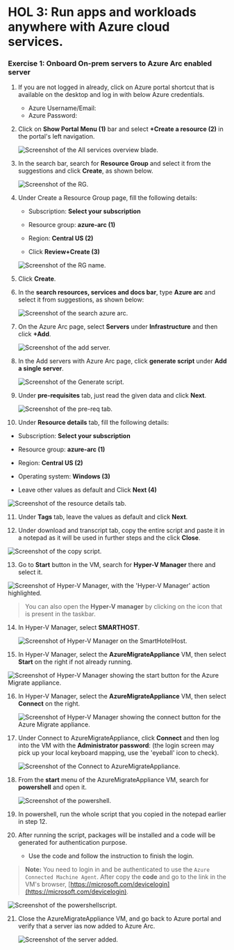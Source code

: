 # HOL 3: Run apps and workloads anywhere with Azure cloud services.

### Exercise 1: Onboard On-prem servers to Azure Arc enabled server


1. If you are not logged in already, click on Azure portal shortcut that is available on the desktop and log in with below Azure credentials.
    * Azure Username/Email: <inject key="AzureAdUserEmail"></inject> 
    * Azure Password: <inject key="AzureAdUserPassword"></inject>

2. Click on **Show Portal Menu (1)** bar and select **+Create a resource (2)** in the portal's left navigation.
 
    ![Screenshot of the All services overview blade.](Images/upd-services.png "All services Overview blade")
    
3. In the search bar, search for **Resource Group** and select it from the suggestions and click **Create**, as shown below. 
 
    ![Screenshot of the RG.](Images/createrg.png "Create RG")
    
4. Under Create a Resource Group page, fill the following details:
   
   - Subscription: **Select your subscription**
    
   - Resource group: **azure-arc (1)**
  
   - Region: **Central US (2)**
   
   - Click **Review+Create (3)**

   ![Screenshot of the RG name.](Images/rgname.png "Create RG")

5. Click **Create**.

6. In the **search resources, services and docs bar**, type **Azure arc** and select it from suggestions, as shown below:
   
   ![Screenshot of the search azure arc.](Images/searchazarc.png "search azure arc")
   
7. On the Azure Arc page, select **Servers** under **Infrastructure** and then click **+Add**.
    
   ![Screenshot of the add server.](Images/addserver.png "add server")
    
8. In the Add servers with Azure Arc page, click **generate script** under **Add a single server**.

   ![Screenshot of the Generate script.](Images/singleserver.png "Generate script")
     
9. Under **pre-requisites** tab, just read the given data and click **Next**.     

   ![Screenshot of the pre-req tab.](Images/prereq.png "pre-req tab")
    
10. Under **Resource details** tab, fill the following details:
     
   - Subscription: **Select your subscription**
    
   - Resource group: **azure-arc (1)**
  
   - Region: **Central US (2)**
   
   - Operating system: **Windows (3)**
   
   - Leave other values as default and Click **Next (4)**

   ![Screenshot of the resource details tab.](Images/resourcedetails.png "resource details tab")

11. Under **Tags** tab, leave the values as default and click **Next**.

12. Under download and transcript tab, copy the entire script and paste it in a notepad as it will be used in further steps and the click **Close**.

   ![Screenshot of the copy script.](Images/copyscript.png "copy script")
    
13. Go to **Start** button in the VM, search for **Hyper-V Manager** there and select it. 

   ![Screenshot of Hyper-V Manager, with the 'Hyper-V Manager' action highlighted.](Images/upd-hyper-v-manager.png "Hyper-V Manager")

   > You can also open the **Hyper-V manager** by clicking on the icon that is present in the taskbar. 
    
14. In Hyper-V Manager, select **SMARTHOST<inject key="DeploymentID" enableCopy="false" />**. 
  
    ![Screenshot of Hyper-V Manager on the SmartHotelHost.](Images/Hyperv1.png "Hyper-V Manager")
    
15. In Hyper-V Manager, select the **AzureMigrateAppliance** VM, then select **Start** on the right if not already running.

   ![Screenshot of Hyper-V Manager showing the start button for the Azure Migrate appliance.](Images/Hyperv2.png "Start AzureMigrateAppliance")    
    
16. In Hyper-V Manager, select the **AzureMigrateAppliance** VM, then select **Connect** on the right.

    ![Screenshot of Hyper-V Manager showing the connect button for the Azure Migrate appliance.](Images/Hyperv3.png "Connect to AzureMigrateAppliance")  
    
17. Under Connect to AzureMigrateAppliance, click **Connect** and then log into the VM with the **Administrator password**: **<inject key="SmartHotelHost Admin Password" />** (the login screen may pick up your local keyboard mapping, use the 'eyeball' icon to check).
 
    ![Screenshot of the Connect to AzureMigrateAppliance.](Images/upd-E1S13.png)
    
18. From the **start** menu of the AzureMigrateAppliance VM, search for **powershell** and open it.

     ![Screenshot of the powershell.](Images/powershell.png)
      
19. In powershell, run the whole script that you copied in the notepad earlier in step 12.
20. After running the script, packages will be installed and a code will be generated for authentication purpose.
     - Use the code and follow the instruction to finish the login.
   
   > **Note:** You need to login in and be authenticated to use the `Azure Connected Machine Agent`.
        After copy the __code__ and go to the link in the VM's browser, [https://microsoft.com/devicelogin](https://microsoft.com/devicelogin). 
    
   ![Screenshot of the powershellscript.](Images/packageinstalld.png)
     
21. Close the AzureMigrateAppliance VM, and go back to Azure portal and verify that a server ias now added to Azure Arc.
    
    ![Screenshot of the server added.](Images/serveradded.png)
     
    
     
